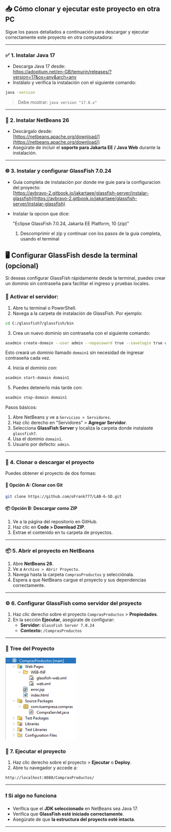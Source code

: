 
## 📥 Cómo clonar y ejecutar este proyecto en otra PC

Sigue los pasos detallados a continuación para descargar y ejecutar correctamente este proyecto en otra computadora:

---

### ✅ 1. Instalar Java 17

- Descarga Java 17 desde:  
  https://adoptium.net/en-GB/temurin/releases/?version=17&os=any&arch=any 
- Instálalo y verifica la instalación con el siguiente comando:

```bash
java -version
```

> Debe mostrar: `java version "17.0.x"`

---

### 🧰 2. Instalar NetBeans 26

- Descárgalo desde:  
  [https://netbeans.apache.org/download/](https://netbeans.apache.org/download/)
- Asegúrate de incluir el **soporte para Jakarta EE / Java Web** durante la instalación.

---

### 🌐 3. Instalar y configurar GlassFish 7.0.24

- Guía completa de instalación por donde me guie para la configuracion del proyecto:  
  [https://avbravo-2.gitbook.io/jakartaee/glassfish-server/instalar-glassfish](https://avbravo-2.gitbook.io/jakartaee/glassfish-server/instalar-glassfish)

- Instalar la opcion que dice:

  "Eclipse GlassFish 7.0.24, Jakarta EE Platform, 10 (zip)"

  1. Descomprimir el zip y continuar con los pasos de la guia completa, usando el terminal  

## 🖥️ Configurar GlassFish desde la terminal (opcional)

Si deseas configurar GlassFish rápidamente desde la terminal, puedes crear un dominio sin contraseña para facilitar el ingreso y pruebas locales.

### 🔧 Activar el servidor:

1. Abre tu terminal o PowerShell.
2. Navega a la carpeta de instalación de GlassFish. Por ejemplo:

```bash
cd C:/glassfish7/glassfish/bin
```

3. Crea un nuevo dominio sin contraseña con el siguiente comando:

```bash
asadmin create-domain --user admin --nopassword true --savelogin true domain1
```

Esto creará un dominio llamado `domain1` sin necesidad de ingresar contraseña cada vez.

4. Inicia el dominio con:

```bash
asadmin start-domain domain1
```

5. Puedes detenerlo más tarde con:

```bash
asadmin stop-domain domain1
```

Pasos básicos:

1. Abre NetBeans y ve a `Servicios > Servidores`.
2. Haz clic derecho en "Servidores" > **Agregar Servidor**.
3. Selecciona **GlassFish Server** y localiza la carpeta donde instalaste `glassfish7`.
4. Usa el dominio `domain1`.
5. Usuario por defecto: `admin`.

---

### 📂 4. Clonar o descargar el proyecto

Puedes obtener el proyecto de dos formas:

#### 🔀 Opción A: Clonar con Git

```bash
git clone https://github.com/oFrank777/LAB-6-SD.git
```

#### 📦 Opción B: Descargar como ZIP

1. Ve a la página del repositorio en GitHub.
2. Haz clic en **Code > Download ZIP**.
3. Extrae el contenido en tu carpeta de proyectos.

---

### 📦 5. Abrir el proyecto en NetBeans

1. Abre **NetBeans 26**.
2. Ve a `Archivo > Abrir Proyecto`.
3. Navega hasta la carpeta `ComprasProductos` y selecciónala.
4. Espera a que NetBeans cargue el proyecto y sus dependencias correctamente.

---

### ⚙️ 6. Configurar GlassFish como servidor del proyecto

1. Haz clic derecho sobre el proyecto `ComprasProductos` > **Propiedades**.
2. En la sección **Ejecutar**, asegúrate de configurar:
   - **Servidor:** `GlassFish Server 7.0.24`
   - **Contexto:** `/ComprasProductos`

---

### 🚀 Tree del Proyecto

![Tree](img/tree_del_proyectoi.png)

### 🚀 7. Ejecutar el proyecto

1. Haz clic derecho sobre el proyecto > **Ejecutar** o **Deploy**.
2. Abre tu navegador y accede a:

```
http://localhost:8080/ComprasProductos/
```

---

### ❗ Si algo no funciona

- Verifica que el **JDK seleccionado** en NetBeans sea Java 17.
- Verifica que **GlassFish esté iniciado correctamente**.
- Asegúrate de que **la estructura del proyecto esté intacta**.

---



